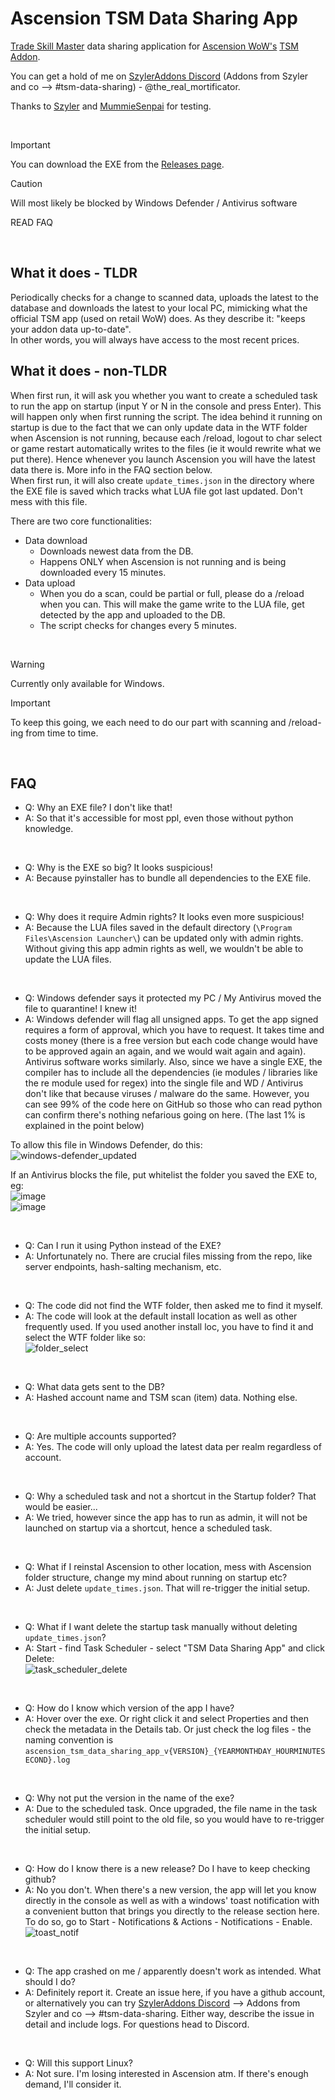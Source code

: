 # Ascension TSM Data Sharing App

[Trade Skill Master](https://tradeskillmaster.com/) data sharing application for [Ascension WoW's](https://ascension.gg/) [TSM Addon](https://github.com/Ascension-Addons/TradeSkillMaster).

You can get a hold of me on [SzylerAddons Discord](https://discord.gg/uTxuDvuHcn) (Addons from Szyler and co --> #tsm-data-sharing) - @the_real_mortificator.

Thanks to [Szyler](https://github.com/Szyler) and [MummieSenpai](https://github.com/MummieSenpai) for testing.

&nbsp;

> [!IMPORTANT]
> You can download the EXE from the [Releases page](https://github.com/Seminko/Ascension-TSM-Data-Sharing-App/releases).

> [!CAUTION]
> Will most likely be blocked by Windows Defender / Antivirus software
> 
> READ FAQ

&nbsp;

## What it does - TLDR
Periodically checks for a change to scanned data, uploads the latest to the database and downloads the latest to your local PC, mimicking what the official TSM app (used on retail WoW) does. As they describe it: "keeps your addon data up-to-date".<br>
In other words, you will always have access to the most recent prices.<br>

## What it does - non-TLDR
When first run, it will ask you whether you want to create a scheduled task to run the app on startup (input Y or N in the console and press Enter). This will happen only when first running the script. The idea behind it running on startup is due to the fact that we can only update data in the WTF folder when Ascension is not running, because each /reload, logout to char select or game restart automatically writes to the files (ie it would rewrite what we put there). Hence whenever you launch Ascension you will have the latest data there is. More info in the FAQ section below.<br>
When first run, it will also create `update_times.json` in the directory where the EXE file is saved which tracks what LUA file got last updated. Don't mess with this file.

There are two core functionalities:<br>
- Data download
  - Downloads newest data from the DB.
  - Happens ONLY when Ascension is not running and is being downloaded every 15 minutes.
- Data upload
  - When you do a scan, could be partial or full, please do a /reload when you can. This will make the game write to the LUA file, get detected by the app and uploaded to the DB.
  - The script checks for changes every 5 minutes.

&nbsp;

> [!WARNING]
> Currently only available for Windows.

> [!IMPORTANT]
> To keep this going, we each need to do our part with scanning and /reload-ing from time to time.

&nbsp;

## FAQ
- Q: Why an EXE file? I don't like that!
- A: So that it's accessible for most ppl, even those without python knowledge.

&nbsp;

- Q: Why is the EXE so big? It looks suspicious!
- A: Because pyinstaller has to bundle all dependencies to the EXE file.

&nbsp;

- Q: Why does it require Admin rights? It looks even more suspicious!
- A: Because the LUA files saved in the default directory (`\Program Files\Ascension Launcher\`) can be updated only with admin rights. Without giving this app admin rights as well, we wouldn't be able to update the LUA files.

&nbsp;

- Q: Windows defender says it protected my PC / My Antivirus moved the file to quarantine! I knew it!
- A: Windows defender will flag all unsigned apps. To get the app signed requires a form of approval, which you have to request. It takes time and costs money (there is a free version but each code change would have to be approved again an again, and we would wait again and again). Antivirus software works similarly. Also, since we have a single EXE, the compiler has to include all the dependencies (ie modules / libraries like the re module used for regex) into the single file and WD / Antivirus don't like that because viruses / malware do the same. However, you can see 99% of the code here on GitHub so those who can read python can confirm there's nothing nefarious going on here. (The last 1% is explained in the point below)

To allow this file in Windows Defender, do this:<br>
![windows-defender_updated](https://github.com/user-attachments/assets/f8a023cd-5a8e-4202-9df8-b07889711eb6)

If an Antivirus blocks the file, put whitelist the folder you saved the EXE to, eg:<br>
![image](https://github.com/user-attachments/assets/17e55557-479a-4574-9664-de7ba3ab3f19)<br>
![image](https://github.com/user-attachments/assets/bcbf156d-8f6e-47ed-88d5-d60f20dcdbfc)


&nbsp;

- Q: Can I run it using Python instead of the EXE?
- A: Unfortunately no. There are crucial files missing from the repo, like server endpoints, hash-salting mechanism, etc.

&nbsp;

- Q: The code did not find the WTF folder, then asked me to find it myself.
- A: The code will look at the default install location as well as other frequently used. If you used another install loc, you have to find it and select the WTF folder like so:<br>
![folder_select](https://github.com/user-attachments/assets/de21a600-1f00-4c40-b91c-47f4f9e53a10)


&nbsp;

- Q: What data gets sent to the DB?
- A: Hashed account name and TSM scan (item) data. Nothing else.

&nbsp;

- Q: Are multiple accounts supported?
- A: Yes. The code will only upload the latest data per realm regardless of account.

&nbsp;

- Q: Why a scheduled task and not a shortcut in the Startup folder? That would be easier...
- A: We tried, however since the app has to run as admin, it will not be launched on startup via a shortcut, hence a scheduled task.

&nbsp;

- Q: What if I reinstal Ascension to other location, mess with Ascension folder structure, change my mind about running on startup etc?
- A: Just delete `update_times.json`. That will re-trigger the initial setup.

&nbsp;

- Q: What if I want delete the startup task manually without deleting `update_times.json`?
- A: Start - find Task Scheduler - select "TSM Data Sharing App" and click Delete:<br>
![task_scheduler_delete](https://github.com/user-attachments/assets/11a8a17f-d83c-4926-bdf4-e9df4888214f)

&nbsp;

- Q: How do I know which version of the app I have?
- A: Hover over the exe. Or right click it and select Properties and then check the metadata in the Details tab. Or just check the log files - the naming convention is `ascension_tsm_data_sharing_app_v{VERSION}_{YEARMONTHDAY_HOURMINUTESECOND}.log`

&nbsp;

- Q: Why not put the version in the name of the exe?
- A: Due to the scheduled task. Once upgraded, the file name in the task scheduler would still point to the old file, so you would have to re-trigger the initial setup.

&nbsp;

- Q: How do I know there is a new release? Do I have to keep checking github?
- A: No you don't. When there's a new version, the app will let you know directly in the console as well as with a windows' toast notification with a convenient button that brings you directly to the release section here. To do so, go to Start - Notifications & Actions - Notifications - Enable.<br>
![toast_notif](https://github.com/user-attachments/assets/1323bc01-8eda-4a2c-bda4-38086048bf66)

&nbsp;

- Q: The app crashed on me / apparently doesn't work as intended. What should I do?
- A: Definitely report it. Create an issue here, if you have a github account, or alternatively you can try [SzylerAddons Discord](https://discord.gg/uTxuDvuHcn) --> Addons from Szyler and co --> #tsm-data-sharing. Either way, describe the issue in detail and include logs. For questions head to Discord.

&nbsp;

- Q: Will this support Linux?
- A: Not sure. I'm losing interested in Ascension atm. If there's enough demand, I'll consider it.
